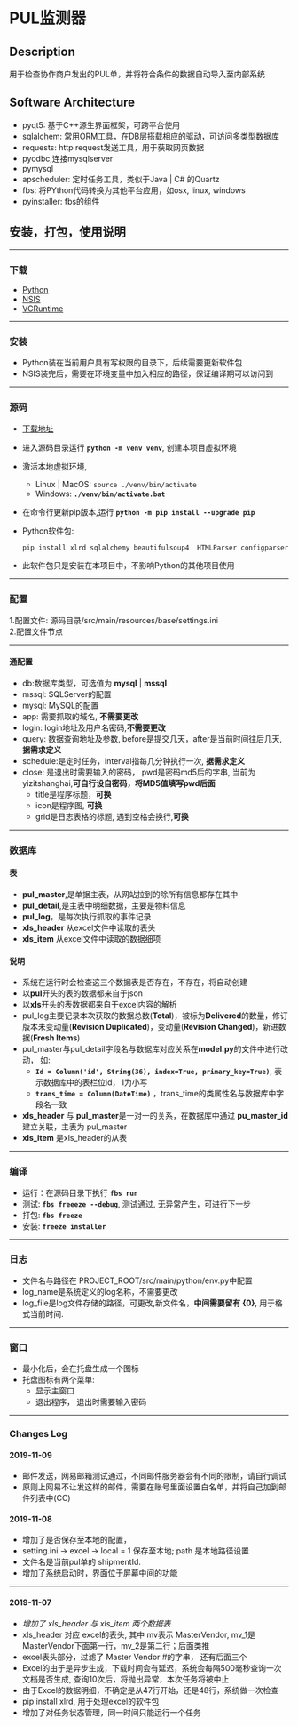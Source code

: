 # PUL监测器

## Description

用于检查协作商户发出的PUL单，并将符合条件的数据自动导入至内部系统

## Software Architecture

* pyqt5: 基于C++源生界面框架，可跨平台使用
* sqlalchem: 常用ORM工具，在DB层搭载相应的驱动，可访问多类型数据库
* requests: http request发送工具，用于获取网页数据
* pyodbc,连接mysqlserver
* pymysql
* apscheduler: 定时任务工具，类似于Java | C# 的Quartz
* fbs: 将PYthon代码转换为其他平台应用，如osx, linux, windows 
* pyinstaller: fbs的组件
## 安装，打包，使用说明
  

***
### 下载

* [Python](https://www.python.org/ftp/python/3.6.8/python-3.6.8-amd64.exe)
* [NSIS](https://sourceforge.net/projects/nsis)
* [VCRuntime](https://www.microsoft.com/en-us/download/details.aspx?id=30679)

***
### 安装

* Python装在当前用户具有写权限的目录下，后续需要更新软件包
* NSIS装完后，需要在环境变量中加入相应的路径，保证编译期可以访问到

***
### 源码

* [下载地址](https://gitee.com/tju070/pul-monitor.git)
* 进入源码目录运行 **`python -m venv venv`**, 创建本项目虚拟环境
* 激活本地虚拟环境, 
  * Linux | MacOS: `source ./venv/bin/activate`
  * Windows: **`./venv/bin/activate.bat`**
* 在命令行更新pip版本,运行 **`python -m pip install --upgrade pip`**
* Python软件包:

    ```bash
    pip install xlrd sqlalchemy beautifulsoup4  HTMLParser configparser gbxmlparser bs4 lxml  apscheduler pymysql pyodbc requests PyQt5==5.9.2 fbs pywin32 pypiwin32
    ```

* 此软件包只是安装在本项目中，不影响Python的其他项目使用

***
### 配置

1.配置文件: 源码目录/src/main/resources/base/settings.ini  
2.配置文件节点

***
#### 通配置
* db:数据库类型，可选值为 **mysql** | **mssql**
* mssql: SQLServer的配置
* mysql: MySQL的配置
* app: 需要抓取的域名, **不需要更改**
* login: login地址及用户名密码,**不需要更改**
* query: 数据查询地址及参数, before是提交几天，after是当前时间往后几天, **据需求定义**
* schedule:是定时任务，interval指每几分钟执行一次, **据需求定义**
* close: 是退出时需要输入的密码， pwd是密码md5后的字串, 当前为yizitshanghai,**可自行设自密码，将MD5值填写pwd后面**
  * title是程序标题，**可换**
  * icon是程序图, **可换**
  * grid是日志表格的标题, 遇到空格会换行,**可换**
  
***
### 数据库

#### 表

* **pul_master**,是单据主表，从网站拉到的除所有信息都存在其中
* **pul_detail**,是主表中明细数据，主要是物料信息
* **pul_log**，是每次执行抓取的事件记录
* **xls_header** 从excel文件中读取的表头
* **xls_item** 从excel文件中读取的数据细项

#### 说明
* 系统在运行时会检查这三个数据表是否存在，不存在，将自动创建
* 以**pul**开头的表的数据都来自于json
* 以**xls**开头的表数据都来自于excel内容的解析
* pul_log主要记录本次获取的数据总数(**Total**)，被标为**Delivered**的数量，修订版本未变动量(**Revision Duplicated**)，变动量(**Revision Changed**)，新进数据(**Fresh Items**)
* pul_master与pul_detail字段名与数据库对应关系在**model.py**的文件中进行改动， 如:
  * **`Id = Column('id', String(36), index=True, primary_key=True)`**, 表示数据库中的表栏位id， I为小写
  * **`trans_time = Column(DateTime)`** ，trans_time的类属性名与数据库中字段名一致
* **xls_header** 与 **pul_master**是一对一的关系，在数据库中通过 **pu_master_id**建立关联，主表为 pul_master
* **xls_item** 是xls_header的从表

***
### 编译

* 运行：在源码目录下执行 **`fbs run`**
* 测试: **`fbs freeeze --debug`**, 测试通过, 无异常产生，可进行下一步
* 打包: **`fbs freeze`** 
* 安装: **`freeze installer`**

***
### 日志
* 文件名与路径在 PROJECT_ROOT/src/main/python/env.py中配置
* log_name是系统定义的log名称，不需要更改
* log_file是log文件存储的路径，可更改,新文件名，**中间需要留有 {0}**, 用于格式当前时间.
***
### 窗口

* 最小化后，会在托盘生成一个图标
* 托盘图标有两个菜单:
  * 显示主窗口
  * 退出程序， 退出时需要输入密码
  
***
### Changes Log

#### 2019-11-09

* 邮件发送，网易邮箱测试通过，不同邮件服务器会有不同的限制，请自行调试 
* 原则上网易不让发这样的邮件，需要在账号里面设置白名单，并将自己加到邮件列表中(CC)

#### 2019-11-08

* 增加了是否保存至本地的配置，
* setting.ini -> excel -> local = 1 保存至本地; path 是本地路径设置
* 文件名是当前pul单的 shipmentId.
* 增加了系统启动时，界面位于屏幕中间的功能

***
#### 2019-11-07

* *增加了 xls_header 与 xls_item 两个数据表*
* xls_header 对应 excel的表头, 其中 mv表示 MasterVendor, mv_1是MasterVendor下面第一行，mv_2是第二行；后面类推
* excel表头部分，过滤了 Master Vendor #的字串， 还有后面三个
* Excel的由于是异步生成，下载时间会有延迟，系统会每隔500毫秒查询一次文档是否生成, 查询10次后，将抛出异常，本次任务将被中止
* 由于Excel的数据明细，不确定是从47行开始，还是48行，系统做一次检查
* pip install xlrd, 用于处理excel的软件包
* 增加了对任务状态管理，同一时间只能运行一个任务

